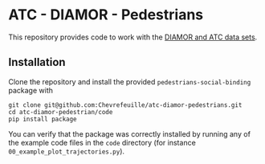 # ATC - DIAMOR - Pedestrians

This repository provides code to work with the [DIAMOR and ATC data sets](https://dil.atr.jp/ISL/sets/groups/).

## Installation

Clone the repository and install the provided `pedestrians-social-binding` package with

```{bash}
git clone git@github.com:Chevrefeuille/atc-diamor-pedestrians.git
cd atc-diamor-pedestrian/code
pip install package
```

You can verify that the package was correctly installed by running any of the example code files in the `code` directory (for instance `00_example_plot_trajectories.py`).
